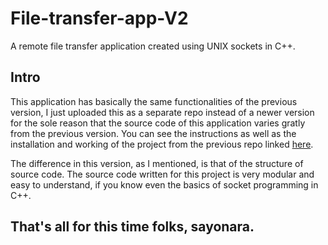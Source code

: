 # File-transfer-app-V2
A remote file transfer application created using UNIX sockets in C++.

## Intro
 This application has basically the same functionalities of the previous version, I just uploaded this as a separate repo instead of a newer version for the sole reason that the source code of this application varies gratly from the previous version. You can see the instructions as well as the installation and working of the project from the previous repo linked [here](https://github.com/HardySLAYS/FILE-TRANSFER-OVER-LAN-USING-SOCKETS).
 
 The difference in this version, as I mentioned, is that of the structure of source code. The source code written for this project is very modular and easy to understand, if you know even the basics of socket programming in C++.
 
 That's all for this time folks, sayonara.
 ---
